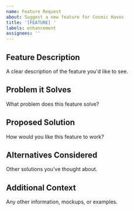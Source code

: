 ```yaml
---
name: Feature Request
about: Suggest a new feature for Cosmic Havoc
title: '[FEATURE] '
labels: enhancement
assignees: ''
---
```


## Feature Description
A clear description of the feature you'd like to see.

## Problem it Solves
What problem does this feature solve?

## Proposed Solution
How would you like this feature to work?

## Alternatives Considered
Other solutions you've thought about.

## Additional Context
Any other information, mockups, or examples.
